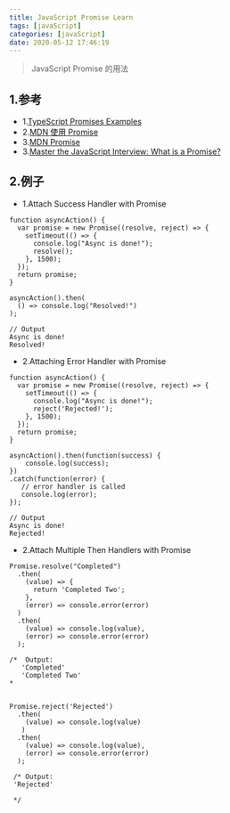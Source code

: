 ```yaml
---
title: JavaScript Promise Learn
tags: [javaScript]
categories: [javaScript]
date: 2020-05-12 17:46:19
---
```


> JavaScript Promise 的用法

<!-- more -->


## 1.参考
* 1.[TypeScript Promises Examples](https://www.positronx.io/angular-8-es-6-typescript-promises-examples/)
* 2.[MDN 使用 Promise](https://developer.mozilla.org/zh-CN/docs/Web/JavaScript/Guide/Using_promises#Promise_%E6%8B%92%E7%BB%9D%E4%BA%8B%E4%BB%B6)
* 3.[MDN Promise](https://developer.mozilla.org/zh-CN/docs/Web/JavaScript/Reference/Global_Objects/Promise)
* 3.[Master the JavaScript Interview: What is a Promise?](https://medium.com/javascript-scene/master-the-javascript-interview-what-is-a-promise-27fc71e77261)


## 2.例子

* 1.Attach Success Handler with Promise

```
function asyncAction() {
  var promise = new Promise((resolve, reject) => {
    setTimeout(() => {
      console.log("Async is done!");
      resolve();
    }, 1500);
  });
  return promise;
}

asyncAction().then(
  () => console.log("Resolved!")
);

// Output
Async is done!
Resolved!

```

* 2.Attaching Error Handler with Promise

```
function asyncAction() {
  var promise = new Promise((resolve, reject) => {
    setTimeout(() => {
      console.log("Async is done!");
      reject('Rejected!');
    }, 1500);
  });
  return promise;
}

asyncAction().then(function(success) { 
    console.log(success); 
}) 
.catch(function(error) { 
   // error handler is called
   console.log(error); 
});

// Output
Async is done!
Rejected!

```

* 2.Attach Multiple Then Handlers with Promise

```
Promise.resolve("Completed")
  .then(
    (value) => {
      return 'Completed Two';
    },
    (error) => console.error(error)
  )
  .then(
    (value) => console.log(value),
    (error) => console.error(error)
  );

/*  Output:
   'Completed'
   'Completed Two'
*


Promise.reject('Rejected')
  .then(
    (value) => console.log(value)
   )
  .then(
    (value) => console.log(value),
    (error) => console.error(error)
  );
 
 /* Output:
 'Rejected'
 
 */

```